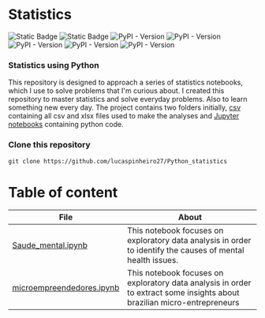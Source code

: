 # Statistics

![Static Badge](https://img.shields.io/badge/Python-blue?logo=Python&logoColor=grey)
![Static Badge](https://img.shields.io/badge/jupyter-orange?logo=jupyter&logoColor=grey)
![PyPI - Version](https://img.shields.io/pypi/v/pandas?logo=pandas&color=green)
![PyPI - Version](https://img.shields.io/pypi/v/numpy?logo=numpy&color=green)
![PyPI - Version](https://img.shields.io/pypi/v/scipy?logo=scipy&color=green)
![PyPI - Version](https://img.shields.io/pypi/v/seaborn?logo=seaborn&color=green)
![PyPI - Version](https://img.shields.io/pypi/v/matplotlib?logo=matplotlib&color=green)




### Statistics using Python

This repository is designed to approach a series of statistics notebooks, which I use to solve problems that I'm curious about. I created this repository to master statistics and solve everyday problems. Also to learn something new every day. The project contains two folders initially, [csv](csv) containing all csv and xlsx files used to make the analyses and [Jupyter notebooks](Jupyter_notebooks) containing python code.

### Clone this repository

```
git clone https://github.com/lucaspinheiro27/Python_statistics
```
# Table of content


| File     | About |
| ---      | ---       |
| [Saude_mental.ipynb](Jupyter_notebooks/Saude_mental.ipynb) | This notebook focuses on exploratory data analysis in order to identify the causes of mental health issues. |
| [microempreendedores.ipynb](Jupyter__notebooks/microempreendedores.ipynb)| This notebook focuses on exploratory data analysis in order to extract some insights about brazilian micro-entrepreneurs |

